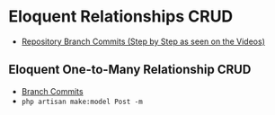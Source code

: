 # Eloquent Relationships CRUD
- [Repository Branch Commits (Step by Step as seen on the Videos)](https://github.com/kateaubreycellan-nabepero/eloquent-crud/branches/)

## Eloquent One-to-Many Relationship CRUD
- [Branch Commits](https://github.com/kateaubreycellan-nabepero/eloquent-crud/commits/eloquent-one-to-many)
- `php artisan make:model Post -m`
